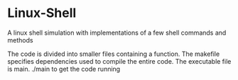 # Linux-Shell
A linux shell simulation with implementations of a few shell commands and methods

The code is divided into smaller files containing a function.
The makefile specifies dependencies used to compile the entire code.
The executable file is main. ./main to get the code running 
